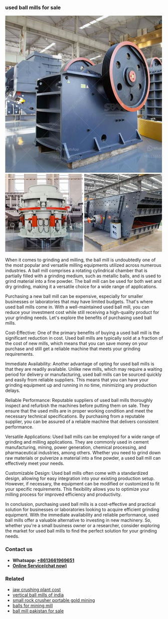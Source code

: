 <h3>used ball mills for sale</h3><img src='1704951325.jpg' alt=''><p>When it comes to grinding and milling, the ball mill is undoubtedly one of the most popular and versatile milling equipments utilized across numerous industries. A ball mill comprises a rotating cylindrical chamber that is partially filled with a grinding medium, such as metallic balls, and is used to grind material into a fine powder. The ball mill can be used for both wet and dry grinding, making it a versatile choice for a wide range of applications.</p><p>Purchasing a new ball mill can be expensive, especially for smaller businesses or laboratories that may have limited budgets. That's where used ball mills come in. With a well-maintained used ball mill, you can reduce your investment cost while still receiving a high-quality product for your grinding needs. Let's explore the benefits of purchasing used ball mills.</p><p>Cost-Effective: One of the primary benefits of buying a used ball mill is the significant reduction in cost. Used ball mills are typically sold at a fraction of the cost of new mills, which means that you can save money on your purchase and still get a reliable machine that meets your grinding requirements.</p><p>Immediate Availability: Another advantage of opting for used ball mills is that they are readily available. Unlike new mills, which may require a waiting period for delivery or manufacturing, used ball mills can be sourced quickly and easily from reliable suppliers. This means that you can have your grinding equipment up and running in no time, minimizing any production delays.</p><p>Reliable Performance: Reputable suppliers of used ball mills thoroughly inspect and refurbish the machines before putting them on sale. They ensure that the used mills are in proper working condition and meet the necessary technical specifications. By purchasing from a reputable supplier, you can be assured of a reliable machine that delivers consistent performance.</p><p>Versatile Applications: Used ball mills can be employed for a wide range of grinding and milling applications. They are commonly used in cement manufacturing, mining, power generation, chemical processing, and pharmaceutical industries, among others. Whether you need to grind down raw materials or pulverize a material into a fine powder, a used ball mill can effectively meet your needs.</p><p>Customizable Design: Used ball mills often come with a standardized design, allowing for easy integration into your existing production setup. However, if necessary, the equipment can be modified or customized to fit your specific requirements. This flexibility allows you to optimize your milling process for improved efficiency and productivity.</p><p>In conclusion, purchasing used ball mills is a cost-effective and practical solution for businesses or laboratories looking to acquire efficient grinding equipment. With the immediate availability and reliable performance, used ball mills offer a valuable alternative to investing in new machinery. So, whether you're a small business owner or a researcher, consider exploring the market for used ball mills to find the perfect solution for your grinding needs.</p><h3>Contact us</h3><ul><li><strong>Whatsapp:&nbsp;<a href="https://wa.me/8613661969651">+8613661969651</a></strong></li><li><a href="https://swt.shibang-china.com/?git&amp;zhl&amp;used ball mills for sale"><strong>Online Service(chat now)</strong></a></li></ul><h3>Related</h3><ul><li><a href='jaw crushing plant cost.md'>jaw crushing plant cost</a></li><li><a href='vertical ball mills of india.md'>vertical ball mills of india</a></li><li><a href='small rock crusher portable gold mining.md'>small rock crusher portable gold mining</a></li><li><a href='balls for mining mill.md'>balls for mining mill</a></li><li><a href='ball mill pakistan for sale.md'>ball mill pakistan for sale</a></li></ul>